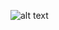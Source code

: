 ![alt text](https://cdn1.iconfinder.com/data/icons/information-technology-16/1700/9310_-_Hello_World_Program-512.png)
